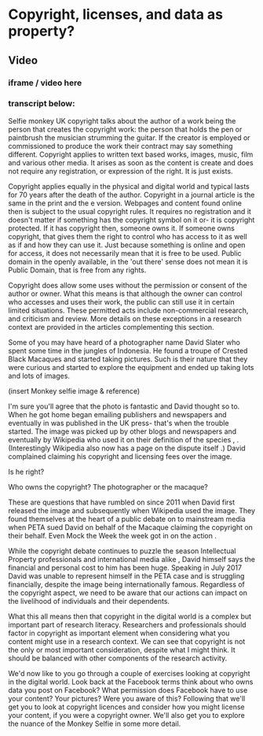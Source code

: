 # Copyright, licenses, and data as property?

## Video

### iframe / video here

### transcript below:

Selfie monkey
UK copyright talks about the author of a work being the person that creates the copyright work: the person that holds the pen or paintbrush the musician strumming the guitar.  If the creator is employed or commissioned to produce the work their contract may say something different.  Copyright applies to written text based works, images, music, film and various other media.  It arises as soon as the content is create and does not require any registration, or expression of the right.  It is just exists.

Copyright applies equally in the physical and digital world and typical lasts for 70 years after the death of the author.  Copyright in a journal article is the same in the print and the e version.  Webpages and content found online then is subject to the usual copyright rules.  It requires no registration and it doesn't matter if something has the copyright symbol on it or- it is copyright protected.  If it has copyright then, someone owns it.  If someone owns copyright, that gives them the right to control who has access to it as well as if and how they can use it.   Just because something is online and open for access, it does not necessarily mean that it is free to be used.  Public domain in the openly available, in the 'out there' sense does not mean it is Public Domain, that is free from any rights. 

Copyright does allow some uses without the permission or consent of the author or owner.  What this means is that although the owner can control who accesses and uses their work, the public can still use it in certain limited situations.  These permitted acts include non-commercial research, and criticism and review.  More details on these exceptions in a research context are provided in the articles complementing this section.

Some of you may have heard of a photographer name David Slater who spent some time in the jungles of Indonesia.  He found a troupe of Crested Black Macaques and started taking pictures.  Such is their nature that they were curious and started to explore the equipment and ended up taking lots and lots of images.  

(insert Monkey selfie image & reference)

I'm sure you'll agree that the photo is fantastic and David thought so to.  When he got home began emailing publishers and newspapers and eventually in was published in the UK press- that's when the trouble started.  The image was picked up by other blogs and newspapers and eventually by Wikipedia who used it on their definition of the species , .  (Interestingly Wikipedia also now has a page on the dispute itself .)  David complained claiming his copyright and licensing fees over the image.

Is he right?

Who owns the copyright? The photographer or the macaque?

These are questions that have rumbled on since 2011 when David first released the image and subsequently when Wikipedia used the image.  They found themselves at the heart of a public debate on to mainstream media when PETA sued David on behalf of the Macaque claiming the copyright on their behalf.  Even Mock the Week the week got in on the action .

While the copyright debate continues to puzzle the season Intellectual Property professionals and international media alike , David himself says the financial and personal cost to him has been huge.  Speaking in July 2017  David was unable to represent himself in the PETA case and is struggling financially, despite the image being internationally famous.  Regardless of the copyright aspect, we need to be aware that our actions can impact on the livelihood of individuals and their dependents.

What this all means then that copyright in the digital world is a complex but important part of research literacy.  Researchers and professionals should factor in copyright as important element when considering what you content might use in a research context.  We can see that copyright is not the only or most important consideration, despite what I might think.  It should be balanced with other components of the research activity.

We'd now like to you go through a couple of exercises looking at copyright in the digital world.  Look back at the Facebook terms think about who owns data you post on Facebook?  What permission does Facebook have to use your content?  Your pictures?  Were you aware of this?  Following that we'll get you to look at copyright licences and consider how you might license your content, if you were a copyright owner.  We'll also get you to explore the nuance of the Monkey Selfie in some more detail.
